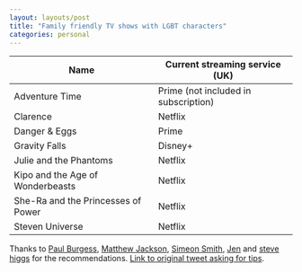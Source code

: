```yaml
---
layout: layouts/post
title: "Family friendly TV shows with LGBT characters"
categories: personal
--- 
```


| Name           | Current streaming service (UK) |
| -------------- | ----------- |
| Adventure Time | Prime (not included in subscription)       |
| Clarence | Netflix |
| Danger & Eggs | Prime |
| Gravity Falls | Disney+ |
| Julie and the Phantoms | Netflix |
| Kipo and the Age of Wonderbeasts | Netflix |
| She-Ra and the Princesses of Power | Netflix |
| Steven Universe | Netflix |

Thanks to [Paul Burgess](https://mobile.twitter.com/delarge), [Matthew Jackson](https://mobile.twitter.com/matthewbeta), [Simeon Smith](https://mobile.twitter.com/_simeonsmith), [Jen](https://mobile.twitter.com/digidatajen) and [steve higgs](https://mobile.twitter.com/shiggsatwork) for the recommendations. [Link to original tweet asking for tips](https://mobile.twitter.com/benjystanton/status/1367201010293301248).
